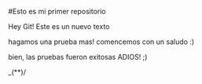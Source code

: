 #Esto es mi primer repositorio

Hey Git! Este es un nuevo texto

hagamos una prueba mas!
comencemos con un saludo :)

bien, las pruebas fueron exitosas
ADIOS! ;)

_(**)/
